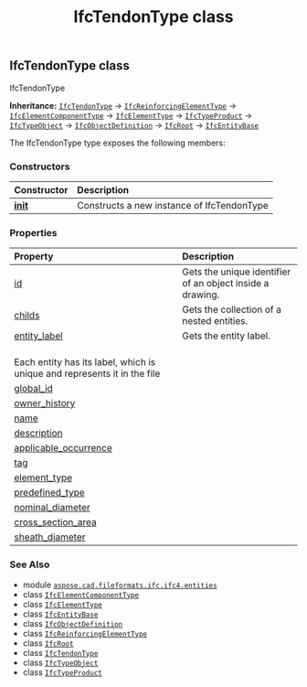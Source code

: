 ﻿---
title: IfcTendonType class
second_title: Aspose.CAD for Python via .NET API References
description: 
type: docs
weight: 7080
url: /python-net/aspose.cad.fileformats.ifc.ifc4.entities/ifctendontype/
is_root: false
---

## IfcTendonType class

IfcTendonType



**Inheritance:** [`IfcTendonType`](/cad/python-net/aspose.cad.fileformats.ifc.ifc4.entities/ifctendontype) → 
[`IfcReinforcingElementType`](/cad/python-net/aspose.cad.fileformats.ifc.ifc4.entities/ifcreinforcingelementtype) → 
[`IfcElementComponentType`](/cad/python-net/aspose.cad.fileformats.ifc.ifc4.entities/ifcelementcomponenttype) → 
[`IfcElementType`](/cad/python-net/aspose.cad.fileformats.ifc.ifc4.entities/ifcelementtype) → 
[`IfcTypeProduct`](/cad/python-net/aspose.cad.fileformats.ifc.ifc4.entities/ifctypeproduct) → 
[`IfcTypeObject`](/cad/python-net/aspose.cad.fileformats.ifc.ifc4.entities/ifctypeobject) → 
[`IfcObjectDefinition`](/cad/python-net/aspose.cad.fileformats.ifc.ifc4.entities/ifcobjectdefinition) → 
[`IfcRoot`](/cad/python-net/aspose.cad.fileformats.ifc.ifc4.entities/ifcroot) → 
[`IfcEntityBase`](/cad/python-net/aspose.cad.fileformats.ifc/ifcentitybase)



The IfcTendonType type exposes the following members:

### Constructors
| Constructor | Description |
| :- | :- |
| [__init__](/cad/python-net/aspose.cad.fileformats.ifc.ifc4.entities/ifctendontype/__init__/#) | Constructs a new instance of IfcTendonType |


### Properties
| Property | Description |
| :- | :- |
| [id](/cad/python-net/aspose.cad.fileformats.ifc.ifc4.entities/ifctendontype/id) | Gets the unique identifier of an object inside a drawing. |
| [childs](/cad/python-net/aspose.cad.fileformats.ifc.ifc4.entities/ifctendontype/childs) | Gets the collection of a nested entities. |
| [entity_label](/cad/python-net/aspose.cad.fileformats.ifc.ifc4.entities/ifctendontype/entity_label) | Gets the entity label.<br/>Each entity has its label, which is unique and represents it in the file |
| [global_id](/cad/python-net/aspose.cad.fileformats.ifc.ifc4.entities/ifctendontype/global_id) |  |
| [owner_history](/cad/python-net/aspose.cad.fileformats.ifc.ifc4.entities/ifctendontype/owner_history) |  |
| [name](/cad/python-net/aspose.cad.fileformats.ifc.ifc4.entities/ifctendontype/name) |  |
| [description](/cad/python-net/aspose.cad.fileformats.ifc.ifc4.entities/ifctendontype/description) |  |
| [applicable_occurrence](/cad/python-net/aspose.cad.fileformats.ifc.ifc4.entities/ifctendontype/applicable_occurrence) |  |
| [tag](/cad/python-net/aspose.cad.fileformats.ifc.ifc4.entities/ifctendontype/tag) |  |
| [element_type](/cad/python-net/aspose.cad.fileformats.ifc.ifc4.entities/ifctendontype/element_type) |  |
| [predefined_type](/cad/python-net/aspose.cad.fileformats.ifc.ifc4.entities/ifctendontype/predefined_type) |  |
| [nominal_diameter](/cad/python-net/aspose.cad.fileformats.ifc.ifc4.entities/ifctendontype/nominal_diameter) |  |
| [cross_section_area](/cad/python-net/aspose.cad.fileformats.ifc.ifc4.entities/ifctendontype/cross_section_area) |  |
| [sheath_diameter](/cad/python-net/aspose.cad.fileformats.ifc.ifc4.entities/ifctendontype/sheath_diameter) |  |



### See Also
* module [`aspose.cad.fileformats.ifc.ifc4.entities`](..)
* class [`IfcElementComponentType`](/cad/python-net/aspose.cad.fileformats.ifc.ifc4.entities/ifcelementcomponenttype)
* class [`IfcElementType`](/cad/python-net/aspose.cad.fileformats.ifc.ifc4.entities/ifcelementtype)
* class [`IfcEntityBase`](/cad/python-net/aspose.cad.fileformats.ifc/ifcentitybase)
* class [`IfcObjectDefinition`](/cad/python-net/aspose.cad.fileformats.ifc.ifc4.entities/ifcobjectdefinition)
* class [`IfcReinforcingElementType`](/cad/python-net/aspose.cad.fileformats.ifc.ifc4.entities/ifcreinforcingelementtype)
* class [`IfcRoot`](/cad/python-net/aspose.cad.fileformats.ifc.ifc4.entities/ifcroot)
* class [`IfcTendonType`](/cad/python-net/aspose.cad.fileformats.ifc.ifc4.entities/ifctendontype)
* class [`IfcTypeObject`](/cad/python-net/aspose.cad.fileformats.ifc.ifc4.entities/ifctypeobject)
* class [`IfcTypeProduct`](/cad/python-net/aspose.cad.fileformats.ifc.ifc4.entities/ifctypeproduct)
